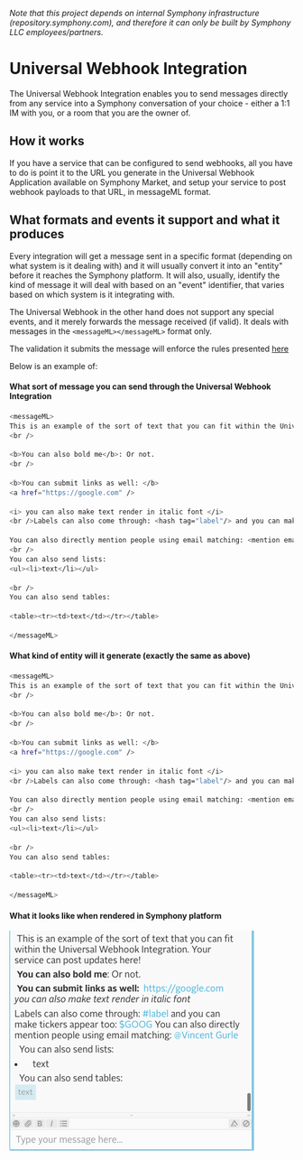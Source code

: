 _Note that this project depends on internal Symphony infrastructure (repository.symphony.com), and therefore it can only be built by Symphony LLC employees/partners._

# Universal Webhook Integration
The Universal Webhook Integration enables you to send messages directly from any service into a Symphony conversation of your choice - either a 1:1 IM with you, or a room that you are the owner of.

## How it works
If you have a service that can be configured to send webhooks, all you have to do is point it to the URL you generate in the Universal Webhook Application available on Symphony Market, and setup your service to post webhook payloads to that URL, in messageML format.

## What formats and events it support and what it produces
Every integration will get a message sent in a specific format (depending on what system is it dealing with) and it will usually convert it into an "entity" before it reaches the Symphony platform.
It will also, usually, identify the kind of message it will deal with based on an "event" identifier, that varies based on which system is it integrating with.

The Universal Webhook in the other hand does not support any special events, and it merely forwards the message received (if valid). 
It deals with messages in the `<messageML></messageML>` format only.

The validation it submits the message will enforce the rules presented [here](https://rest-api.symphony.com/docs/message-format/)

Below is an example of:
#### What sort of message you can send through the Universal Webhook Integration
```sh
<messageML>
This is an example of the sort of text that you can fit within the Universal Webhook Integration. Your service can post updates here!
<br />

<b>You can also bold me</b>: Or not.
<br />
 
<b>You can submit links as well: </b>
<a href="https://google.com" />
 
<i> you can also make text render in italic font </i>
<br />Labels can also come through: <hash tag="label"/> and you can make tickers appear too: <cash tag="GOOG"/>
 
You can also directly mention people using email matching: <mention email="vincent@symphony.com"/>
<br />
You can also send lists:
<ul><li>text</li></ul>
 
<br />
You can also send tables:
 
<table><tr><td>text</td></tr></table>
 
</messageML>
```
#### What kind of entity will it generate (exactly the same as above)
```sh
<messageML>
This is an example of the sort of text that you can fit within the Universal Webhook Integration. Your service can post updates here!
<br />

<b>You can also bold me</b>: Or not.
<br />
 
<b>You can submit links as well: </b>
<a href="https://google.com" />
 
<i> you can also make text render in italic font </i>
<br />Labels can also come through: <hash tag="label"/> and you can make tickers appear too: <cash tag="GOOG"/>
 
You can also directly mention people using email matching: <mention email="vincent@symphony.com"/>
<br />
You can also send lists:
<ul><li>text</li></ul>
 
<br />
You can also send tables:
 
<table><tr><td>text</td></tr></table>
 
</messageML>
```
#### What it looks like when rendered in Symphony platform

![Rendered Message](src/docs/images/sample_universal_rendered.png)
